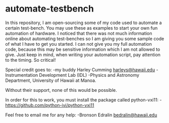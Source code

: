 automate-testbench
==================

In this repository, I am open-sourcing some of my code used to automate a certain test-bench. 
You may use these as examples to start your own fun automation of hardware. I noticed that 
there was not much information online about automating test-benches so I am giving you some 
sample code of what I have to get you started. I can not give you my full automation code, 
because this may be sensitive information which I am not allowed to give. Just keep in mind,
when writing your automation script, pay attention to the timing. So critical!

Special credit goes to: 
-my buddy Harley Cumming <harleys@hawaii.edu> 
-Instrumentation Development Lab (IDL) 
-Physics and Astronomy Department, University of Hawaii at Manoa. 

Without their support, none of this would be possible.

In order for this to work, you must install the package called python-vxi11: 
-https://github.com/python-ivi/python-vxi11

Feel free to email me for any help:
-Bronson Edralin <bedralin@hawaii.edu>
